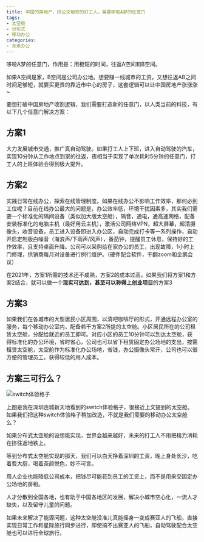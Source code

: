 ```yaml
---
title: 中国的房地产，挤公交地铁的打工人，需要哆啦A梦的任意门
tags: 
- 太空舱
- 分布式
- 移动办公
categories:
- 未来办公
---
```




哆啦A梦的任意门，作用是：用极短的时间，往返A空间和B空间。

如果A空间是家，B空间是公司办公地。想要赚一线城市的工资，又想往返AB之间时间足够短，就要买更贵的靠近市中心的房子，这套逻辑可以让中国房地产涨涨涨~

要想打破中国房地产收割逻辑，我们需要打造新的任意门，以人类当前的科技，有以下几个任意门解决方案：

## 方案1
大力发展城市交通，推广真自动驾驶。如果打工人上下班，进入自动驾驶的汽车，实现10分钟从工作地点到家的往返，夜相当于实现了单次耗时5分钟的任意门，打工人的上班体验会得到极大提升。

## 方案2

实践日常在线办公，探索在线管理制度。如果在线办公不影响工作效率，那何必到工位呢？目前在线办公最大的问题是，办公效率低，环境干扰因素多，其实我们需要一个标准化的隔间设备（类似加大版太空舱），隔音，通电，通高速网络，配备安装标准化的电脑主机（最好用云主机），激活公司网络VPN，超大屏幕，超清摄像头，收音设备，员工进入设备即进入办公区，自动完成打卡等一系列操作，自动开启定制版白噪音（海浪声/下雨声/风声），番茄钟，提醒员工休息，保持好的工作效率，且支持桌面升降。公司可以采购给在家办公的员工，出现故障，1小时上门修理，供销商每月对设备进行例行维护。（硬件配合软件，干翻zoom和企鹅会议）

在2021年，方案1所需的技术还不成熟，方案2的成本过高，如果我们将方案1和方案2结合，就可以做一个**现实可达到，甚至可以称得上创业项目**的方案3

## 方案3

如果我们在各城市的大型居民小区周围，以清吧咖啡厅的形式，开通远程办公室的服务，每个移动办公室内，配备若干方案2所提的太空舱。小区居民所在的公司租赁太空舱，分配给就近的员工即可。对应小区的员工10分钟可以到达太空舱，获得标准化的办公环境，省时省心，公司也可以省下租赁固定办公场地的支出，按需租赁太空舱，太空舱作为标准化办公场地，省钱，办公摄像头常开，公司也可以很方便的管理员工，获得较低的用人成本。



## 方案三可行么？

![switch体验格子](https://cdn.fangyuanxiaozhan.com/assets/1622390775119GQcTcMr0.jpeg)

上图是我在深圳连城新天地看到的switch体验格子，很接近上文提到的太空舱。如果我们把这种switch体验格子稍加改造，不就是我们需要的移动办公太空舱么？

如果分布式太空舱的设想能实现，世界会越来越好，未来的打工人不用把精力消耗在挤往返地铁上。

等到分布式太空舱实现的那天，我们可以白天挣着深圳的工资，晚上身处长沙，吃着费大厨，喝着茶颜悦色，妙不可言。

用人企业也能降低公司成本，把钱尽可能花到员工的工资上，而不是用来交固定办公场地的房租。

人才分散到全国各地，也有助于中国各地区的发展，解决小城市空心化，一流人才缺失，以及留守儿童的问题。

如果未来解决了能源问题，这种太空舱没准儿真能摇身一变成赛亚人的飞船，直接实现日常工作和星际旅行同步进行，即使搞不出赛亚人的飞船，自动驾驶配合太空舱也可以进行全球旅行。